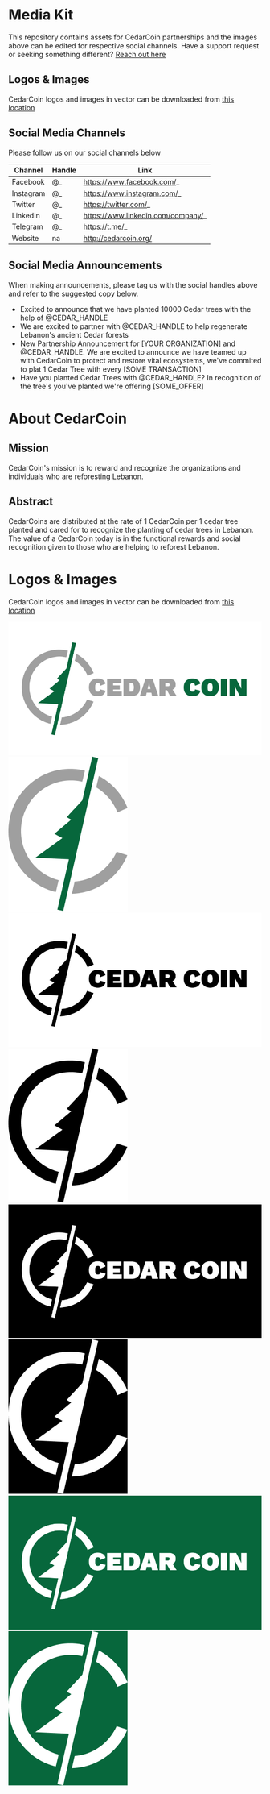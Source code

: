 # Media Kit
This repository contains assets for CedarCoin partnerships and the images above can be edited for respective social channels. Have a support request or seeking something different? [Reach out here](https://github.com/genblue/cedrus-mediakit/issues)

## Logos & Images
CedarCoin logos and images in vector can be downloaded from [this location](/images)

## Social Media Channels
Please follow us on our social channels below

| Channel | Handle | Link |
| --- | --- | --- |
| Facebook | @_ | https://www.facebook.com/_ |
| Instagram | @_ | https://www.instagram.com/_ |
| Twitter | @_ | https://twitter.com/_ |
| LinkedIn | @_ | https://www.linkedin.com/company/_ |
| Telegram | @_ | https://t.me/_ |
| Website | na | http://cedarcoin.org/ |

## Social Media Announcements
When making announcements, please tag us with the social handles above and refer to the suggested copy below.

* Excited to announce that we have planted 10000 Cedar trees with the help of @CEDAR_HANDLE
* We are excited to partner with @CEDAR_HANDLE to help regenerate Lebanon's ancient Cedar forests
* New Partnership Announcement for [YOUR ORGANIZATION] and @CEDAR_HANDLE. We are excited to announce we have teamed up with CedarCoin to protect and restore vital ecosystems, we've commited to plat 1 Cedar Tree with every [SOME TRANSACTION]
* Have you planted Cedar Trees with @CEDAR_HANDLE? In recognition of the tree's you've planted we're offering [SOME_OFFER]

# About CedarCoin
## Mission
CedarCoin's mission is to reward and recognize the organizations and individuals who are reforesting Lebanon. 

## Abstract
CedarCoins are distributed at the rate of 1 CedarCoin per 1 cedar tree planted and cared for to recognize the planting of cedar trees in Lebanon. The value of a CedarCoin today is in the functional rewards and social recognition given to those who are helping to reforest Lebanon.  

# Logos & Images
CedarCoin logos and images in vector can be downloaded from [this location](/images)

![Logo](/images/logo.png)
![Logo](/images/logo-alt.png)
![Logo](/images/logoblack.png)
![Logo](/images/logoblack-alt.png)
![Logo](/images/logowhite.png)
![Logo](/images/logowhite-alt.png)
![Logo](/images/logogreen.png)
![Logo](/images/logogreen-alt.png)


